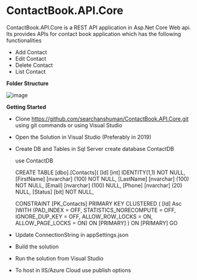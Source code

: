# ContactBook.API.Core

ContactBook.API.Core is a REST API application in Asp.Net Core Web api.
Its provides APIs for contact book application which has the following functionalities

- Add Contact
- Edit Contact
- Delete Contact
- List Contact

**Folder Structure**
  
  ![image](https://user-images.githubusercontent.com/87966614/126982147-9f71dd17-9b24-4948-b1e5-c86c47cb399d.png)


**Getting Started**

 - Clone https://github.com/searchanshuman/ContactBook.API.Core.git using git commands or using Visual Studio
 - Open the Solution in Visual Studio (Preferably in 2019)
 - Create DB and Tables in Sql Server
    create database ContactDB

    use ContactDB

    CREATE TABLE [dbo].[Contacts](
      [Id] [int] IDENTITY(1,1) NOT NULL,
      [FirstName] [nvarchar] (100) NOT NULL,
      [LastName] [nvarchar] (100) NOT NULL,
      [Email] [nvarchar] (100) NULL,
      [Phone] [nvarchar] (20) NULL,
      [Status] [bit] NOT NULL,

      CONSTRAINT [PK_Contacts] PRIMARY KEY CLUSTERED
      (
        [Id] Asc
      )WITH (PAD_INDEX = OFF, STATISTICS_NORECOMPUTE = OFF, IGNORE_DUP_KEY = OFF, ALLOW_ROW_LOCKS = ON, ALLOW_PAGE_LOCKS = ON) ON [PRIMARY]
    ) ON [PRIMARY]
    GO
 - Update ConnectionString in appSettings.json
 - Build the solution
 - Run the solution from Visual Studio
 - To host in IIS/Azure Cloud use publish options
